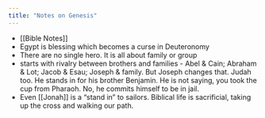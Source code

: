 ```yaml
---
title: "Notes on Genesis"
---
```

- [[Bible Notes]]
- Egypt is blessing which becomes a curse in Deuteronomy
- There are no single hero. It is all about family or group
- starts with rivalry between brothers and families - Abel & Cain; Abraham & Lot; Jacob & Esau; Joseph & family. But Joseph changes that. Judah too. He stands in for his brother Benjamin. He is not saying, you took the cup from Pharaoh. No, he commits himself to be in jail.
- Even [[Jonah]] is a “stand in” to sailors. Biblical life is sacrificial, taking up the cross and walking our path. 